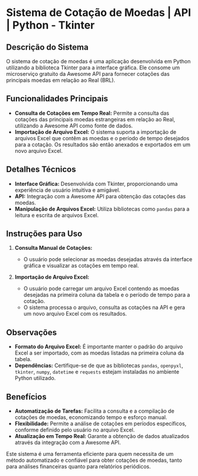 # Sistema de Cotação de Moedas | API | Python - Tkinter

## Descrição do Sistema

O sistema de cotação de moedas é uma aplicação desenvolvida em Python utilizando a biblioteca Tkinter para a interface gráfica. Ele consome um microserviço gratuito da Awesome API para fornecer cotações das principais moedas em relação ao Real (BRL).

## Funcionalidades Principais

- **Consulta de Cotações em Tempo Real:** Permite a consulta das cotações das principais moedas estrangeiras em relação ao Real, utilizando a Awesome API como fonte de dados.
- **Importação de Arquivo Excel:** O sistema suporta a importação de arquivos Excel que contêm as moedas e o período de tempo desejados para a cotação. Os resultados são então anexados e exportados em um novo arquivo Excel.

## Detalhes Técnicos

- **Interface Gráfica:** Desenvolvida com Tkinter, proporcionando uma experiência de usuário intuitiva e amigável.
- **API:** Integração com a Awesome API para obtenção das cotações das moedas.
- **Manipulação de Arquivos Excel:** Utiliza bibliotecas como `pandas` para a leitura e escrita de arquivos Excel.

## Instruções para Uso

1. **Consulta Manual de Cotações:**
   - O usuário pode selecionar as moedas desejadas através da interface gráfica e visualizar as cotações em tempo real.

2. **Importação de Arquivo Excel:**
   - O usuário pode carregar um arquivo Excel contendo as moedas desejadas na primeira coluna da tabela e o período de tempo para a cotação.
   - O sistema processa o arquivo, consulta as cotações na API e gera um novo arquivo Excel com os resultados.

## Observações

- **Formato do Arquivo Excel:** É importante manter o padrão do arquivo Excel a ser importado, com as moedas listadas na primeira coluna da tabela.
- **Dependências:** Certifique-se de que as bibliotecas `pandas`, `openpyxl`, `tkinter`, `numpy`, `datetime` e `requests` estejam instaladas no ambiente Python utilizado.

## Benefícios

- **Automatização de Tarefas:** Facilita a consulta e a compilação de cotações de moedas, economizando tempo e esforço manual.
- **Flexibilidade:** Permite a análise de cotações em períodos específicos, conforme definido pelo usuário no arquivo Excel.
- **Atualização em Tempo Real:** Garante a obtenção de dados atualizados através da integração com a Awesome API.

Este sistema é uma ferramenta eficiente para quem necessita de um método automatizado e confiável para obter cotações de moedas, tanto para análises financeiras quanto para relatórios periódicos.
